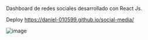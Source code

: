 Dashboard de redes sociales desarrollado con React Js.

Deploy https://daniel-010599.github.io/social-media/

![image](https://user-images.githubusercontent.com/66961947/110881152-e05bd580-82ad-11eb-8884-33850e216593.png)

